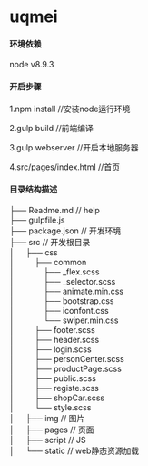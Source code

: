 # uqmei

#### 环境依赖

node v8.9.3

#### 开启步骤<br/>

1.npm install   //安装node运行环境

2.gulp build    //前端编译

3.gulp webserver    //开启本地服务器

4.src/pages/index.html  //首页

#### 目录结构描述

├── Readme.md                   // help<br/>
├── gulpfile.js                 <br/>
├── package.json                // 开发环境<br/>
├── src                         // 开发根目录<br/>
│   &nbsp;&nbsp;&nbsp;&nbsp;├── css                     <br/>
│       &nbsp;&nbsp;&nbsp;&nbsp;&nbsp;&nbsp;&nbsp;&nbsp;├── common              <br/>
│       &nbsp;&nbsp;&nbsp;&nbsp;&nbsp;&nbsp;&nbsp;&nbsp;&nbsp;&nbsp;&nbsp;&nbsp;├── _flex.scss      <br/>
│       &nbsp;&nbsp;&nbsp;&nbsp;&nbsp;&nbsp;&nbsp;&nbsp;&nbsp;&nbsp;&nbsp;&nbsp;├── _selector.scss  <br/>
│       &nbsp;&nbsp;&nbsp;&nbsp;&nbsp;&nbsp;&nbsp;&nbsp;&nbsp;&nbsp;&nbsp;&nbsp;├── animate.min.css <br/>
│       &nbsp;&nbsp;&nbsp;&nbsp;&nbsp;&nbsp;&nbsp;&nbsp;&nbsp;&nbsp;&nbsp;&nbsp;├── bootstrap.css   <br/>
│       &nbsp;&nbsp;&nbsp;&nbsp;&nbsp;&nbsp;&nbsp;&nbsp;&nbsp;&nbsp;&nbsp;&nbsp;├── iconfont.css    <br/>
│       &nbsp;&nbsp;&nbsp;&nbsp;&nbsp;&nbsp;&nbsp;&nbsp;&nbsp;&nbsp;&nbsp;&nbsp;└── swiper.min.css  <br/>
│       &nbsp;&nbsp;&nbsp;&nbsp;&nbsp;&nbsp;&nbsp;&nbsp;├── footer.scss         <br/>
│       &nbsp;&nbsp;&nbsp;&nbsp;&nbsp;&nbsp;&nbsp;&nbsp;├── header.scss         <br/>
│       &nbsp;&nbsp;&nbsp;&nbsp;&nbsp;&nbsp;&nbsp;&nbsp;├── login.scss         <br/>
│       &nbsp;&nbsp;&nbsp;&nbsp;&nbsp;&nbsp;&nbsp;&nbsp;├── personCenter.scss         <br/>
│       &nbsp;&nbsp;&nbsp;&nbsp;&nbsp;&nbsp;&nbsp;&nbsp;├── productPage.scss         <br/>
│       &nbsp;&nbsp;&nbsp;&nbsp;&nbsp;&nbsp;&nbsp;&nbsp;├── public.scss         <br/>
│       &nbsp;&nbsp;&nbsp;&nbsp;&nbsp;&nbsp;&nbsp;&nbsp;├── registe.scss         <br/>
│       &nbsp;&nbsp;&nbsp;&nbsp;&nbsp;&nbsp;&nbsp;&nbsp;├── shopCar.scss         <br/>
│       &nbsp;&nbsp;&nbsp;&nbsp;&nbsp;&nbsp;&nbsp;&nbsp;└── style.scss         <br/>
│   &nbsp;&nbsp;&nbsp;&nbsp;├── img                // 图片         <br/>
│   &nbsp;&nbsp;&nbsp;&nbsp;├── pages              // 页面         <br/>
│   &nbsp;&nbsp;&nbsp;&nbsp;├── script                // JS         <br/>
│   &nbsp;&nbsp;&nbsp;&nbsp;└── static              // web静态资源加载         <br/>

